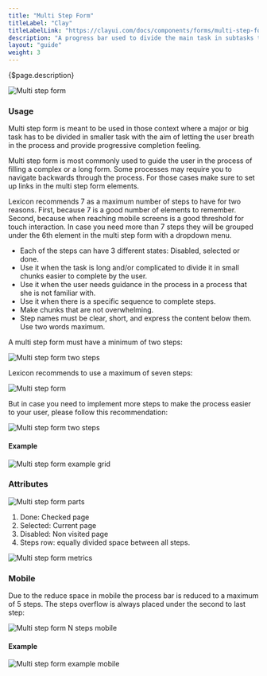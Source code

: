 ```yaml
---
title: "Multi Step Form"
titleLabel: "Clay"
titleLabelLink: "https://clayui.com/docs/components/forms/multi-step-form.html"
description: "A progress bar used to divide the main task in subtasks to help users completing long processes."
layout: "guide"
weight: 3
---
```


<div class="page-description">{$page.description}</div>

![Multi step form](../../../images/MultiStepForm7Steps.jpg)

### Usage

Multi step form is meant to be used in those context where a major or big task has to be divided in smaller task with the aim of letting the user breath in the process and provide progressive completion feeling.

Multi step form is most commonly used to guide the user in the process of filling a complex or a long form. Some processes may require you to navigate backwards through the process. For those cases make sure to set up links in the multi step form elements.

Lexicon recommends 7 as a maximum number of steps to have for two reasons. First, because 7 is a good number of elements to remember. Second, because when reaching mobile screens is a good threshold for touch interaction. In case you need more than 7 steps they will be grouped under the 6th element in the multi step form with a dropdown menu.

* Each of the steps can have 3 different states: Disabled, selected or done.
* Use it when the task is long and/or complicated to divide it in small chunks easier to complete by the user.
* Use it when the user needs guidance in the process in a process that she is not familiar with.
* Use it when there is a specific sequence to complete steps.
* Make chunks that are not overwhelming.
* Step names must be clear, short, and express the content below them. Use two words maximum.

A multi step form must have a minimum of two steps:

![Multi step form two steps](../../../images/MultiStepForm2Steps.jpg)

Lexicon recommends to use a maximum of seven steps:

![Multi step form](../../../images/MultiStepForm7Steps.jpg)

But in case you need to implement more steps to make the process easier to your user, please follow this recommendation:

![Multi step form two steps](../../../images/MultiStepFormNSteps.jpg)

#### Example

![Multi step form example grid](../../../images/MultiStepFormExampleGrid.jpg)

### Attributes

![Multi step form parts](../../../images/MultiStepFormParts.jpg)

1. Done: Checked page
2. Selected: Current page
3. Disabled: Non visited page
4. Steps row: equally divided space between all steps.

![Multi step form metrics](../../../images/MultiStepFormMetrics.jpg)

### Mobile

Due to the reduce space in mobile the process bar is reduced to a maximum of 5 steps. The steps overflow is always placed under the second to last step:

![Multi step form N steps mobile](../../../images/MultiStepFormNStepsMobile.jpg)

#### Example

![Multi step form example mobile](../../../images/MultiStepFormExampleMobile.jpg)
